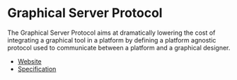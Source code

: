 # Graphical Server Protocol

The Graphical Server Protocol aims at dramatically lowering the cost of integrating a graphical tool in a platform by defining a platform agnostic protocol used to communicate between a platform and a graphical designer.

* [Website](https://obeonetwork.github.io/GraphicalServerProtocol)
* [Specification](https://obeonetwork.github.io/GraphicalServerProtocol/specification.html)